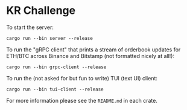 # KR Challenge

To start the server:

`cargo run --bin server --release`

To run the "gRPC client" that prints a stream of orderbook updates for ETH/BTC across Binance and Bitstamp (not formatted nicely at all!):

`cargo run --bin grpc-client --release`

To run the (not asked for but fun to write) TUI (text UI) client:

`cargo run --bin tui-client --release`

For more information please see the `README.md` in each crate.
